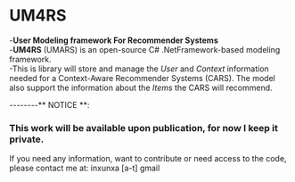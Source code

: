 # UM4RS
 -**User Modeling framework For Recommender Systems**   
 -**UM4RS** (UMARS) is an open-source C# .NetFramework-based modeling framework.   
 -This is library will store and manage the _User_ and _Context_ information needed for a Context-Aware Recommender Systems (CARS). The model also support the information about the _Items_ the CARS will recommend.
 
 --------** NOTICE **:
 ### This work will be available upon publication, for now I keep it private.
 If you need any information, want to contribute or need access to the code, please contact me at: inxunxa [a-t] gmail
